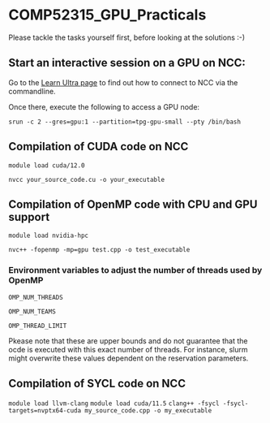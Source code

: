 # COMP52315_GPU_Practicals

Please tackle the tasks yourself first, before looking at the solutions :-)

## Start an interactive session on a GPU on NCC:
Go to the [Learn Ultra page](https://blackboard.durham.ac.uk/ultra/courses/_54359_1/outline) to find out how to connect to NCC via the commandline. 

Once there, execute the following to access a GPU node:

`srun -c 2 --gres=gpu:1 --partition=tpg-gpu-small --pty /bin/bash`

## Compilation of CUDA code on NCC
`module load cuda/12.0`

`nvcc your_source_code.cu -o your_executable`

## Compilation of OpenMP code with CPU and GPU support
`module load nvidia-hpc`

`nvc++ -fopenmp -mp=gpu test.cpp -o test_executable`

### Environment variables to adjust the number of threads used by OpenMP
`OMP_NUM_THREADS`

`OMP_NUM_TEAMS`

`OMP_THREAD_LIMIT`

Pkease note that these are upper bounds and do not guarantee that the ocde is executed with this exact number of threads. For instance, slurm might overwrite these values dependent on the reservation parameters.

## Compilation of SYCL code on NCC
`module load llvm-clang`
`module load cuda/11.5`
`clang++ -fsycl -fsycl-targets=nvptx64-cuda my_source_code.cpp -o my_executable`
